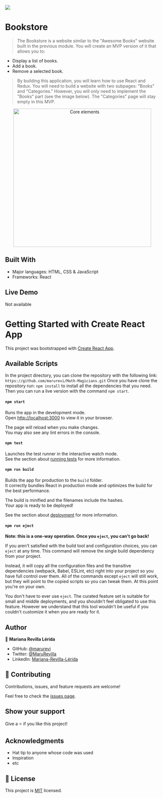 ![](https://img.shields.io/badge/Microverse-blueviolet)

# Bookstore

>The Bookstore is a website similar to the "Awesome Books" website built in the previous module. You will create an MVP version of it that allows you to:

- Display a list of books.
- Add a book.
- Remove a selected book.

>By building this application, you will learn how to use React and Redux.
>You will need to build a website with two subpages: "Books" and "Categories." However, you will only need to implement the "Books" part (see the image below). The "Categories" page will stay empty in this MVP.
<p align="center">
  <img src="https://raw.githubusercontent.com/microverseinc/curriculum-react-redux/main/bookstore/images/bookstore.png?token=GHSAT0AAAAAABQBCGV5GZEC4MS3ONIY5JMWYUY7AUQ" alt="Core elements" width="450px"  />
</p>

## Built With

- Major languages: HTML, CSS & JavaScript
- Frameworks: React

## Live Demo

Not available

# Getting Started with Create React App

This project was bootstrapped with [Create React App](https://github.com/facebook/create-react-app).

## Available Scripts

In the project directory, you can clone the repository with the following link:
`https://github.com/marurevi/Math-Magicians.git`
 Once you have clone the repository run:
 `npm install`
 to install all the dependencies that you need.
 Then you can run a live version with the command `npm start`.

#### `npm start`

Runs the app in the development mode.\
Open [http://localhost:3000](http://localhost:3000) to view it in your browser.

The page will reload when you make changes.\
You may also see any lint errors in the console.

#### `npm test`

Launches the test runner in the interactive watch mode.\
See the section about [running tests](https://facebook.github.io/create-react-app/docs/running-tests) for more information.

#### `npm run build`

Builds the app for production to the `build` folder.\
It correctly bundles React in production mode and optimizes the build for the best performance.

The build is minified and the filenames include the hashes.\
Your app is ready to be deployed!

See the section about [deployment](https://facebook.github.io/create-react-app/docs/deployment) for more information.

#### `npm run eject`

**Note: this is a one-way operation. Once you `eject`, you can't go back!**

If you aren't satisfied with the build tool and configuration choices, you can `eject` at any time. This command will remove the single build dependency from your project.

Instead, it will copy all the configuration files and the transitive dependencies (webpack, Babel, ESLint, etc) right into your project so you have full control over them. All of the commands except `eject` will still work, but they will point to the copied scripts so you can tweak them. At this point you're on your own.

You don't have to ever use `eject`. The curated feature set is suitable for small and middle deployments, and you shouldn't feel obligated to use this feature. However we understand that this tool wouldn't be useful if you couldn't customize it when you are ready for it.

## Author

👤 **Mariana Revilla Lérida**

- GitHub: [@marurevi](https://github.com/marurevi)
- Twitter: [@MaruRevilla](https://twitter.com/MaruRevilla)
- LinkedIn: [Mariana-Revilla-Lérida](https://linkedin.com/in/mariana-revilla-l%C3%A9rida-a12aba143)

## 🤝 Contributing

Contributions, issues, and feature requests are welcome!

Feel free to check the [issues page](../../issues/).

## Show your support

Give a ⭐️ if you like this project!

## Acknowledgments

- Hat tip to anyone whose code was used
- Inspiration
- etc

## 📝 License

This project is [MIT](./LICENCE) licensed.

